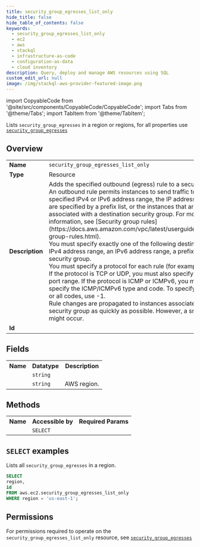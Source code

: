 ```yaml
---
title: security_group_egresses_list_only
hide_title: false
hide_table_of_contents: false
keywords:
  - security_group_egresses_list_only
  - ec2
  - aws
  - stackql
  - infrastructure-as-code
  - configuration-as-data
  - cloud inventory
description: Query, deploy and manage AWS resources using SQL
custom_edit_url: null
image: /img/stackql-aws-provider-featured-image.png
---
```


import CopyableCode from '@site/src/components/CopyableCode/CopyableCode';
import Tabs from '@theme/Tabs';
import TabItem from '@theme/TabItem';

Lists <code>security_group_egresses</code> in a region or regions, for all properties use <a href="/services/serviceName/security_group_egresses/"><code>security_group_egresses</code></a>

## Overview
<table>
<tbody>
<tr><td><b>Name</b></td><td><code>security_group_egresses_list_only</code></td></tr>
<tr><td><b>Type</b></td><td>Resource</td></tr>
<tr><td><b>Description</b></td><td>Adds the specified outbound (egress) rule to a security group.<br />An outbound rule permits instances to send traffic to the specified IPv4 or IPv6 address range, the IP addresses that are specified by a prefix list, or the instances that are associated with a destination security group. For more information, see &#91;Security group rules&#93;(https://docs.aws.amazon.com/vpc/latest/userguide/security-group-rules.html).<br />You must specify exactly one of the following destinations: an IPv4 address range, an IPv6 address range, a prefix list, or a security group.<br />You must specify a protocol for each rule (for example, TCP). If the protocol is TCP or UDP, you must also specify a port or port range. If the protocol is ICMP or ICMPv6, you must also specify the ICMP/ICMPv6 type and code. To specify all types or all codes, use -1.<br />Rule changes are propagated to instances associated with the security group as quickly as possible. However, a small delay might occur.</td></tr>
<tr><td><b>Id</b></td><td><CopyableCode code="aws.ec2.security_group_egresses_list_only" /></td></tr>
</tbody>
</table>

## Fields
<table>
<tbody>
<tr><th>Name</th><th>Datatype</th><th>Description</th></tr><tr><td><CopyableCode code="id" /></td><td><code>string</code></td><td></td></tr>
<tr><td><CopyableCode code="region" /></td><td><code>string</code></td><td>AWS region.</td></tr>
</tbody>
</table>

## Methods

<table>
<tbody>
  <tr>
    <th>Name</th>
    <th>Accessible by</th>
    <th>Required Params</th>
  </tr>
  <tr>
    <td><CopyableCode code="list_resources" /></td>
    <td><code>SELECT</code></td>
    <td><CopyableCode code="region" /></td>
  </tr>
</tbody>
</table>

## `SELECT` examples
Lists all <code>security_group_egresses</code> in a region.
```sql
SELECT
region,
id
FROM aws.ec2.security_group_egresses_list_only
WHERE region = 'us-east-1';
```


## Permissions

For permissions required to operate on the <code>security_group_egresses_list_only</code> resource, see <a href="/services/ec2/security_group_egresses/#permissions"><code>security_group_egresses</code></a>

